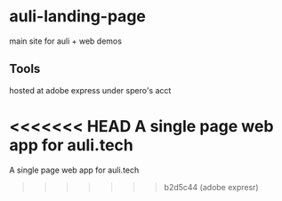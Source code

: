 # auli-landing-page
main site for auli + web demos

## Tools
hosted at adobe express under spero's acct

<<<<<<< HEAD
A single page web app for auli.tech 
=======
A single page web app for auli.tech
>>>>>>> b2d5c44 (adobe expresr)
